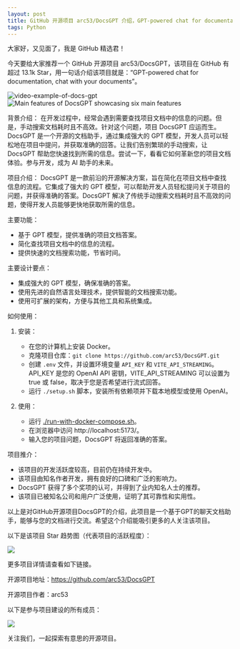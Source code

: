 ```yaml
---
layout: post
title: GitHub 开源项目 arc53/DocsGPT 介绍，GPT-powered chat for documentation, chat with your documents
tags: Python
---
```


大家好，又见面了，我是 GitHub 精选君！

今天要给大家推荐一个 GitHub 开源项目 arc53/DocsGPT，该项目在 GitHub 有超过 13.1k Star，用一句话介绍该项目就是：“GPT-powered chat for documentation, chat with your documents”。


![video-example-of-docs-gpt](https://d3dg1063dc54p9.cloudfront.net/videos/demov3.gif)
![Main features of DocsGPT showcasing six main features](https://user-images.githubusercontent.com/17906039/220427472-2644cff4-7666-46a5-819f-fc4a521f63c7.png)



背景介绍：
在开发过程中，经常会遇到需要查找项目文档中的信息的问题。但是，手动搜索文档耗时且不高效。针对这个问题，项目 DocsGPT 应运而生。DocsGPT 是一个开源的文档助手，通过集成强大的 GPT 模型，开发人员可以轻松地在项目中提问，并获取准确的回答。让我们告别繁琐的手动搜索，让 DocsGPT 帮助您快速找到所需的信息。尝试一下，看看它如何革新您的项目文档体验。参与开发，成为 AI 助手的未来。

项目介绍：
DocsGPT 是一款前沿的开源解决方案，旨在简化在项目文档中查找信息的流程。它集成了强大的 GPT 模型，可以帮助开发人员轻松提问关于项目的问题，并获得准确的答案。DocsGPT 解决了传统手动搜索文档耗时且不高效的问题，使得开发人员能够更快地获取所需的信息。

主要功能：
- 基于 GPT 模型，提供准确的项目文档答案。
- 简化查找项目文档中的信息的流程。
- 提供快速的文档搜索功能，节省时间。

主要设计要点：
- 集成强大的 GPT 模型，确保准确的答案。
- 使用先进的自然语言处理技术，提供智能的文档搜索功能。
- 使用可扩展的架构，方便与其他工具和系统集成。

如何使用：
1. 安装：
   - 在您的计算机上安装 Docker。
   - 克隆项目仓库：`git clone https://github.com/arc53/DocsGPT.git`
   - 创建 `.env` 文件，并设置环境变量 `API_KEY` 和 `VITE_API_STREAMING`。API_KEY 是您的 OpenAI API 密钥，VITE_API_STREAMING 可以设置为 true 或 false，取决于您是否希望进行流式回答。
   - 运行 `./setup.sh` 脚本，安装所有依赖项并下载本地模型或使用 OpenAI。

2. 使用：
   - 运行 [./run-with-docker-compose.sh](https://github.com/arc53/DocsGPT/blob/main/run-with-docker-compose.sh)。
   - 在浏览器中访问 http://localhost:5173/。
   - 输入您的项目问题，DocsGPT 将返回准确的答案。

项目推介：
- 该项目的开发活跃度较高，目前仍在持续开发中。
- 该项目由知名作者开发，拥有良好的口碑和广泛的影响力。
- DocsGPT 获得了多个奖项的认可，并得到了业内知名人士的推荐。
- 该项目已被知名公司和用户广泛使用，证明了其可靠性和实用性。

以上是对GitHub开源项目DocsGPT的介绍，此项目是一个基于GPT的聊天文档助手，能够与您的文档进行交流。希望这个介绍能吸引更多的人关注该项目。


以下是该项目 Star 趋势图（代表项目的活跃程度）：

![](https://api.star-history.com/svg?repos=arc53/DocsGPT&type=Timeline)

更多项目详情请查看如下链接。

开源项目地址：https://github.com/arc53/DocsGPT 

开源项目作者：arc53

以下是参与项目建设的所有成员：

![](https://contrib.rocks/image?repo=arc53/DocsGPT)

关注我们，一起探索有意思的开源项目。

